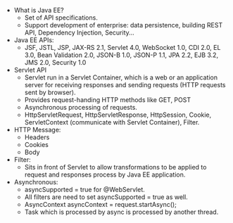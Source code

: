 - What is Java EE?
    - Set of API specifications.
    - Support development of enterprise: data persistence, building REST API, Dependency Injection, Security... 
- Java EE APIs:
    -  JSF, JSTL, JSP, JAX-RS 2.1, Servlet 4.0, WebSocket 1.0, CDI 2.0, EL 3.0, Bean Validation 2.0, JSON-B 1.0, JSON-P 1.1, JPA 2.2, EJB 3.2, JMS 2.0, Security 1.0
-  Servlet API
    - Servlet run in a Servlet Container, which is a web or an application server for receiving responses and sending requests (HTTP requests sent by browser).
    - Provides request-handing HTTP methods like GET, POST
    - Asynchronous processing of requests.
    - HttpServletRequest, HttpServletResponse, HttpSession, Cookie, ServletContext (communicate with Servlet Container), Filter.
- HTTP Message:
    - Headers
    - Cookies
    - Body
- Filter:
    - Sits in front of Servlet to allow transformations to be applied to request and responses process by Java EE application.
- Asynchronous:
    - asyncSupported = true for @WebServlet.
    - All filters are need to set asyncSupported = true as well.
    - AsyncContext asyncContext = request.startAsync();
    - Task which is processed by async is processed by another thread.
